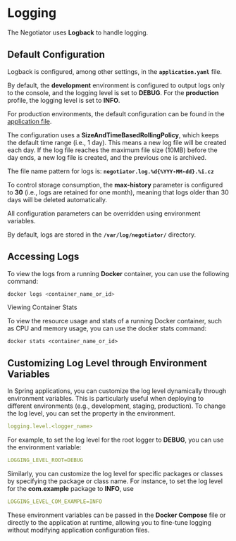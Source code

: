 # Logging

The Negotiator uses **Logback** to handle logging.

## Default Configuration

Logback is configured, among other settings, in the **`application.yaml`** file.

By default, the **development** environment is configured to output logs only to the console, and the logging level is
set to **DEBUG**. For the **production** profile, the logging level is set to **INFO**.

For production environments, the default configuration can be found in
the [application file](https://github.com/BBMRI-ERIC/negotiator/blob/master/backend/src/main/resources/application-prod.yaml).

The configuration uses a **SizeAndTimeBasedRollingPolicy**, which keeps the default time range (i.e., 1 day). This means
a new log file will be created each day. If the log file reaches the maximum file size (10MB) before the day ends, a new
log file is created, and the previous one is archived.

The file name pattern for logs is: **`negotiator.log.%d{%YYY-MM-dd}.%i.cz`**

To control storage consumption, the **max-history** parameter is configured to **30** (i.e., logs are retained for one
month), meaning that logs older than 30 days will be deleted automatically.

All configuration parameters can be overridden using environment variables.

By default, logs are stored in the **`/var/log/negotiator/`** directory.

## Accessing Logs

To view the logs from a running **Docker** container, you can use the following command:

```bash
docker logs <container_name_or_id>
```

Viewing Container Stats

To view the resource usage and stats of a running Docker container, such as CPU and memory usage, you can use the docker
stats command:

```shell
docker stats <container_name_or_id>
```

## Customizing Log Level through Environment Variables

In Spring applications, you can customize the log level dynamically through environment variables. This is particularly
useful when deploying to different environments (e.g., development, staging, production). To change the log level, you
can set the property in the environment.

```yaml
logging.level.<logger_name>
```

For example, to set the log level for the root
logger to **DEBUG**, you can use the environment variable:

```yaml
LOGGING_LEVEL_ROOT=DEBUG
```

Similarly, you can customize the
log level for specific packages or classes by specifying the package or class name. For instance, to set the log level
for the **com.example** package to **INFO**, use

```yaml
LOGGING_LEVEL_COM_EXAMPLE=INFO
```

These environment variables can be
passed in the **Docker Compose** file or directly to the application at runtime, allowing you to fine-tune logging
without modifying application configuration files.

